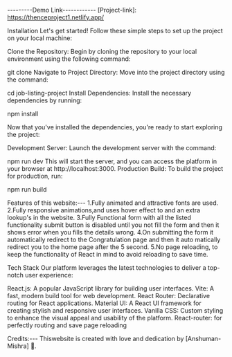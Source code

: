 
---------Demo Link------------ 
   [Project-link]: https://thenceproject1.netlify.app/
   
Installation
Let's get started! Follow these simple steps to set up the project on your local machine:

Clone the Repository: Begin by cloning the repository to your local environment using the following command:

git clone <repository-url>
Navigate to Project Directory: Move into the project directory using the command:

cd job-listing-project
Install Dependencies: Install the necessary dependencies by running:

npm install

Now that you've installed the dependencies, you're ready to start exploring the project:

Development Server: Launch the development server with the command:

npm run dev
This will start the server, and you can access the platform in your browser at http://localhost:3000.
Production Build: To build the project for production, run:

npm run build

Features of this website:---
1.Fully animated and attractive fonts are used.
2.Fully responsive animations,and uses hover effect to and an extra lookup's in the website.
3.Fully Functional form with all the listed functionality submit button is disabled until you not fill the form and then it shows error when you fills the details wrong.
4.On submitting the form it automatically redirect to the Congratulation page and then it auto matically redirect you to the home page after the 5 second. 
5.No page reloading, to keep the functionality of React in mind to avoid reloading to save time.

Tech Stack
Our platform leverages the latest technologies to deliver a top-notch user experience:

React.js: A popular JavaScript library for building user interfaces.
Vite: A fast, modern build tool for web development.
React Router: Declarative routing for React applications.
Material UI: A React UI framework for creating stylish and responsive user interfaces.
Vanilla CSS: Custom styling to enhance the visual appeal and usability of the platform.
React-router: for perfectly routing and save page reloading


Credits:---
Thiswebsite is  created with love and dedication by [Anshuman-Mishra] 🚀.






